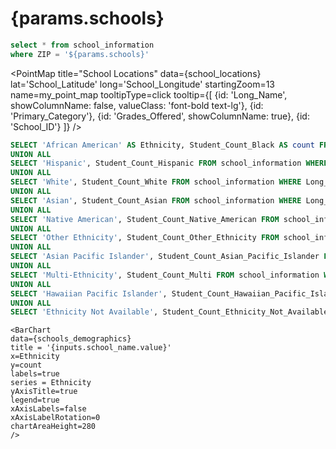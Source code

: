 # {params.schools}

```sql school_locations
select * from school_information
where ZIP = '${params.schools}'
```


<PointMap
        title="School Locations"
        data={school_locations}
        lat='School_Latitude'
        long='School_Longitude'
        startingZoom=13
        name=my_point_map
        tooltipType=click
        tooltip={[
            {id: 'Long_Name', showColumnName: false, valueClass: 'font-bold text-lg'},
            {id: 'Primary_Category'},
            {id: 'Grades_Offered', showColumnName: true},
            {id: 'School_ID'}
        ]}
    />

<Dropdown 
    data={school_locations} 
    name=school_name
    value=Long_Name
    title="Select a School" 
    defaultValue=""
/>

```sql schools_demographics
SELECT 'African American' AS Ethnicity, Student_Count_Black AS count FROM school_information WHERE Long_Name = '${inputs.school_name.value}'
UNION ALL
SELECT 'Hispanic', Student_Count_Hispanic FROM school_information WHERE Long_Name = '${inputs.school_name.value}'
UNION ALL
SELECT 'White', Student_Count_White FROM school_information WHERE Long_Name = '${inputs.school_name.value}'
UNION ALL
SELECT 'Asian', Student_Count_Asian FROM school_information WHERE Long_Name = '${inputs.school_name.value}'
UNION ALL
SELECT 'Native American', Student_Count_Native_American FROM school_information WHERE Long_Name = '${inputs.school_name.value}'
UNION ALL
SELECT 'Other Ethnicity', Student_Count_Other_Ethnicity FROM school_information WHERE Long_Name = '${inputs.school_name.value}'
UNION ALL
SELECT 'Asian Pacific Islander', Student_Count_Asian_Pacific_Islander FROM school_information WHERE Long_Name = '${inputs.school_name.value}'
UNION ALL
SELECT 'Multi-Ethnicity', Student_Count_Multi FROM school_information WHERE Long_Name = '${inputs.school_name.value}'
UNION ALL
SELECT 'Hawaiian Pacific Islander', Student_Count_Hawaiian_Pacific_Islander FROM school_information WHERE Long_Name = '${inputs.school_name.value}'
UNION ALL
SELECT 'Ethnicity Not Available', Student_Count_Ethnicity_Not_Available FROM school_information WHERE Long_Name = '${inputs.school_name.value}'
```

    <BarChart
    data={schools_demographics}
    title = '{inputs.school_name.value}'
    x=Ethnicity
    y=count
    labels=true
    series = Ethnicity
    yAxisTitle=true
    legend=true
    xAxisLabels=false
    xAxisLabelRotation=0
    chartAreaHeight=280
    />